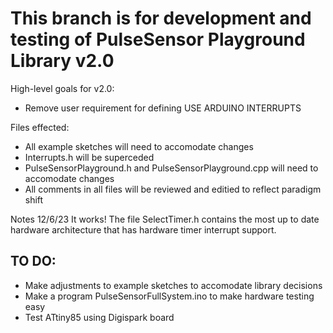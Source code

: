 # This branch is for development and testing of PulseSensor Playground Library v2.0

High-level goals for v2.0:

- Remove user requirement for defining USE ARDUINO INTERRUPTS

Files effected:

- All example sketches will need to accomodate changes
- Interrupts.h will be superceded
- PulseSensorPlayground.h and PulseSensorPlayground.cpp will need to accomodate changes
- All comments in all files will be reviewed and editied to reflect paradigm shift


Notes 12/6/23
It works!
The file SelectTimer.h contains the most up to date hardware architecture that 
has hardware timer interrupt support.

## TO DO:

- Make adjustments to example sketches to accomodate library decisions
- Make a program PulseSensorFullSystem.ino to make hardware testing easy
- Test ATtiny85 using Digispark board






